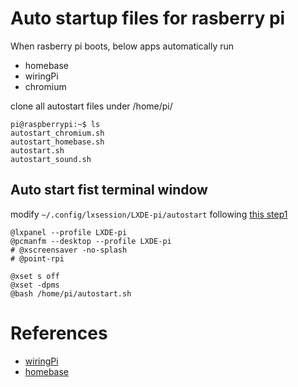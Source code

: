 # Auto startup files for rasberry pi
When rasberry pi boots, below apps automatically run

- homebase
- wiringPi
- chromium

clone all autostart files under /home/pi/

```terminal.pi
pi@raspberrypi:~$ ls   
autostart_chromium.sh						 
autostart_homebase.sh						 
autostart.sh							 
autostart_sound.sh						  
```


## Auto start fist terminal window
modify `~/.config/lxsession/LXDE-pi/autostart` following [this step1](https://www.raspberrypi-spy.co.uk/2014/05/how-to-autostart-apps-in-rasbian-lxde-desktop/)

```~/.config/lxsession/LXDE-pi/autostart
@lxpanel --profile LXDE-pi
@pcmanfm --desktop --profile LXDE-pi
# @xscreensaver -no-splash
# @point-rpi

@xset s off
@xset -dpms
@bash /home/pi/autostart.sh
```
# References
- [wiringPi](http://wiringpi.com/)
- [homebase](https://github.com/beakerbrowser/homebase)
